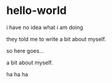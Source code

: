 # hello-world
i have no idea what i am doing

they told me to write a bit about myself. 

so here goes...

a bit about myself.

ha ha ha
